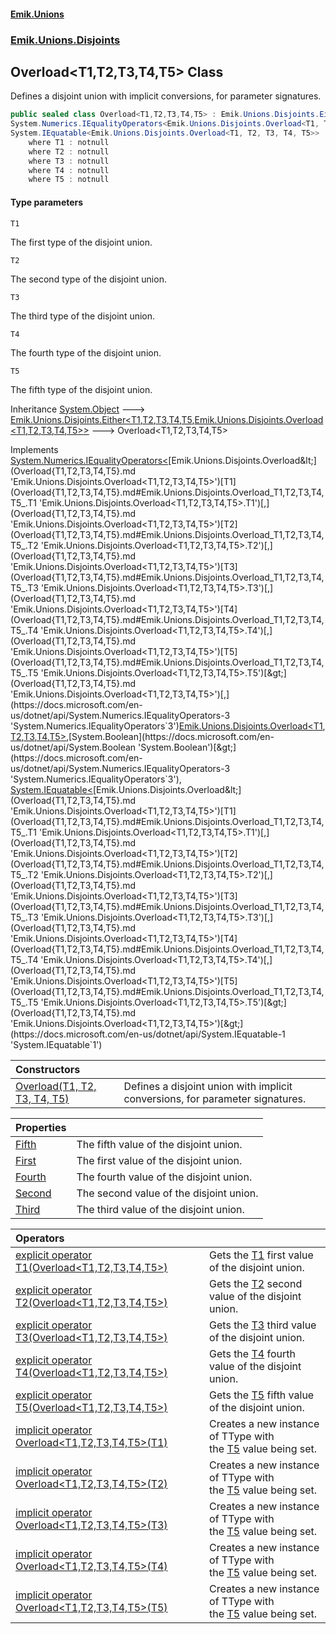 #### [Emik.Unions](index.md 'index')
### [Emik.Unions.Disjoints](Emik.Unions.Disjoints.md 'Emik.Unions.Disjoints')

## Overload<T1,T2,T3,T4,T5> Class

Defines a disjoint union with implicit conversions, for parameter signatures.

```csharp
public sealed class Overload<T1,T2,T3,T4,T5> : Emik.Unions.Disjoints.Either<T1, T2, T3, T4, T5, Emik.Unions.Disjoints.Overload<T1, T2, T3, T4, T5>>,
System.Numerics.IEqualityOperators<Emik.Unions.Disjoints.Overload<T1, T2, T3, T4, T5>, Emik.Unions.Disjoints.Overload<T1, T2, T3, T4, T5>, bool>,
System.IEquatable<Emik.Unions.Disjoints.Overload<T1, T2, T3, T4, T5>>
    where T1 : notnull
    where T2 : notnull
    where T3 : notnull
    where T4 : notnull
    where T5 : notnull
```
#### Type parameters

<a name='Emik.Unions.Disjoints.Overload_T1,T2,T3,T4,T5_.T1'></a>

`T1`

The first type of the disjoint union.

<a name='Emik.Unions.Disjoints.Overload_T1,T2,T3,T4,T5_.T2'></a>

`T2`

The second type of the disjoint union.

<a name='Emik.Unions.Disjoints.Overload_T1,T2,T3,T4,T5_.T3'></a>

`T3`

The third type of the disjoint union.

<a name='Emik.Unions.Disjoints.Overload_T1,T2,T3,T4,T5_.T4'></a>

`T4`

The fourth type of the disjoint union.

<a name='Emik.Unions.Disjoints.Overload_T1,T2,T3,T4,T5_.T5'></a>

`T5`

The fifth type of the disjoint union.

Inheritance [System.Object](https://docs.microsoft.com/en-us/dotnet/api/System.Object 'System.Object') &#129106; [Emik.Unions.Disjoints.Either&lt;](Either{T1,T2,T3,T4,T5,TType}.md 'Emik.Unions.Disjoints.Either<T1,T2,T3,T4,T5,TType>')[T1](Overload{T1,T2,T3,T4,T5}.md#Emik.Unions.Disjoints.Overload_T1,T2,T3,T4,T5_.T1 'Emik.Unions.Disjoints.Overload<T1,T2,T3,T4,T5>.T1')[,](Either{T1,T2,T3,T4,T5,TType}.md 'Emik.Unions.Disjoints.Either<T1,T2,T3,T4,T5,TType>')[T2](Overload{T1,T2,T3,T4,T5}.md#Emik.Unions.Disjoints.Overload_T1,T2,T3,T4,T5_.T2 'Emik.Unions.Disjoints.Overload<T1,T2,T3,T4,T5>.T2')[,](Either{T1,T2,T3,T4,T5,TType}.md 'Emik.Unions.Disjoints.Either<T1,T2,T3,T4,T5,TType>')[T3](Overload{T1,T2,T3,T4,T5}.md#Emik.Unions.Disjoints.Overload_T1,T2,T3,T4,T5_.T3 'Emik.Unions.Disjoints.Overload<T1,T2,T3,T4,T5>.T3')[,](Either{T1,T2,T3,T4,T5,TType}.md 'Emik.Unions.Disjoints.Either<T1,T2,T3,T4,T5,TType>')[T4](Overload{T1,T2,T3,T4,T5}.md#Emik.Unions.Disjoints.Overload_T1,T2,T3,T4,T5_.T4 'Emik.Unions.Disjoints.Overload<T1,T2,T3,T4,T5>.T4')[,](Either{T1,T2,T3,T4,T5,TType}.md 'Emik.Unions.Disjoints.Either<T1,T2,T3,T4,T5,TType>')[T5](Overload{T1,T2,T3,T4,T5}.md#Emik.Unions.Disjoints.Overload_T1,T2,T3,T4,T5_.T5 'Emik.Unions.Disjoints.Overload<T1,T2,T3,T4,T5>.T5')[,](Either{T1,T2,T3,T4,T5,TType}.md 'Emik.Unions.Disjoints.Either<T1,T2,T3,T4,T5,TType>')[Emik.Unions.Disjoints.Overload&lt;](Overload{T1,T2,T3,T4,T5}.md 'Emik.Unions.Disjoints.Overload<T1,T2,T3,T4,T5>')[T1](Overload{T1,T2,T3,T4,T5}.md#Emik.Unions.Disjoints.Overload_T1,T2,T3,T4,T5_.T1 'Emik.Unions.Disjoints.Overload<T1,T2,T3,T4,T5>.T1')[,](Overload{T1,T2,T3,T4,T5}.md 'Emik.Unions.Disjoints.Overload<T1,T2,T3,T4,T5>')[T2](Overload{T1,T2,T3,T4,T5}.md#Emik.Unions.Disjoints.Overload_T1,T2,T3,T4,T5_.T2 'Emik.Unions.Disjoints.Overload<T1,T2,T3,T4,T5>.T2')[,](Overload{T1,T2,T3,T4,T5}.md 'Emik.Unions.Disjoints.Overload<T1,T2,T3,T4,T5>')[T3](Overload{T1,T2,T3,T4,T5}.md#Emik.Unions.Disjoints.Overload_T1,T2,T3,T4,T5_.T3 'Emik.Unions.Disjoints.Overload<T1,T2,T3,T4,T5>.T3')[,](Overload{T1,T2,T3,T4,T5}.md 'Emik.Unions.Disjoints.Overload<T1,T2,T3,T4,T5>')[T4](Overload{T1,T2,T3,T4,T5}.md#Emik.Unions.Disjoints.Overload_T1,T2,T3,T4,T5_.T4 'Emik.Unions.Disjoints.Overload<T1,T2,T3,T4,T5>.T4')[,](Overload{T1,T2,T3,T4,T5}.md 'Emik.Unions.Disjoints.Overload<T1,T2,T3,T4,T5>')[T5](Overload{T1,T2,T3,T4,T5}.md#Emik.Unions.Disjoints.Overload_T1,T2,T3,T4,T5_.T5 'Emik.Unions.Disjoints.Overload<T1,T2,T3,T4,T5>.T5')[&gt;](Overload{T1,T2,T3,T4,T5}.md 'Emik.Unions.Disjoints.Overload<T1,T2,T3,T4,T5>')[&gt;](Either{T1,T2,T3,T4,T5,TType}.md 'Emik.Unions.Disjoints.Either<T1,T2,T3,T4,T5,TType>') &#129106; Overload<T1,T2,T3,T4,T5>

Implements [System.Numerics.IEqualityOperators&lt;](https://docs.microsoft.com/en-us/dotnet/api/System.Numerics.IEqualityOperators-3 'System.Numerics.IEqualityOperators`3')[Emik.Unions.Disjoints.Overload&lt;](Overload{T1,T2,T3,T4,T5}.md 'Emik.Unions.Disjoints.Overload<T1,T2,T3,T4,T5>')[T1](Overload{T1,T2,T3,T4,T5}.md#Emik.Unions.Disjoints.Overload_T1,T2,T3,T4,T5_.T1 'Emik.Unions.Disjoints.Overload<T1,T2,T3,T4,T5>.T1')[,](Overload{T1,T2,T3,T4,T5}.md 'Emik.Unions.Disjoints.Overload<T1,T2,T3,T4,T5>')[T2](Overload{T1,T2,T3,T4,T5}.md#Emik.Unions.Disjoints.Overload_T1,T2,T3,T4,T5_.T2 'Emik.Unions.Disjoints.Overload<T1,T2,T3,T4,T5>.T2')[,](Overload{T1,T2,T3,T4,T5}.md 'Emik.Unions.Disjoints.Overload<T1,T2,T3,T4,T5>')[T3](Overload{T1,T2,T3,T4,T5}.md#Emik.Unions.Disjoints.Overload_T1,T2,T3,T4,T5_.T3 'Emik.Unions.Disjoints.Overload<T1,T2,T3,T4,T5>.T3')[,](Overload{T1,T2,T3,T4,T5}.md 'Emik.Unions.Disjoints.Overload<T1,T2,T3,T4,T5>')[T4](Overload{T1,T2,T3,T4,T5}.md#Emik.Unions.Disjoints.Overload_T1,T2,T3,T4,T5_.T4 'Emik.Unions.Disjoints.Overload<T1,T2,T3,T4,T5>.T4')[,](Overload{T1,T2,T3,T4,T5}.md 'Emik.Unions.Disjoints.Overload<T1,T2,T3,T4,T5>')[T5](Overload{T1,T2,T3,T4,T5}.md#Emik.Unions.Disjoints.Overload_T1,T2,T3,T4,T5_.T5 'Emik.Unions.Disjoints.Overload<T1,T2,T3,T4,T5>.T5')[&gt;](Overload{T1,T2,T3,T4,T5}.md 'Emik.Unions.Disjoints.Overload<T1,T2,T3,T4,T5>')[,](https://docs.microsoft.com/en-us/dotnet/api/System.Numerics.IEqualityOperators-3 'System.Numerics.IEqualityOperators`3')[Emik.Unions.Disjoints.Overload&lt;](Overload{T1,T2,T3,T4,T5}.md 'Emik.Unions.Disjoints.Overload<T1,T2,T3,T4,T5>')[T1](Overload{T1,T2,T3,T4,T5}.md#Emik.Unions.Disjoints.Overload_T1,T2,T3,T4,T5_.T1 'Emik.Unions.Disjoints.Overload<T1,T2,T3,T4,T5>.T1')[,](Overload{T1,T2,T3,T4,T5}.md 'Emik.Unions.Disjoints.Overload<T1,T2,T3,T4,T5>')[T2](Overload{T1,T2,T3,T4,T5}.md#Emik.Unions.Disjoints.Overload_T1,T2,T3,T4,T5_.T2 'Emik.Unions.Disjoints.Overload<T1,T2,T3,T4,T5>.T2')[,](Overload{T1,T2,T3,T4,T5}.md 'Emik.Unions.Disjoints.Overload<T1,T2,T3,T4,T5>')[T3](Overload{T1,T2,T3,T4,T5}.md#Emik.Unions.Disjoints.Overload_T1,T2,T3,T4,T5_.T3 'Emik.Unions.Disjoints.Overload<T1,T2,T3,T4,T5>.T3')[,](Overload{T1,T2,T3,T4,T5}.md 'Emik.Unions.Disjoints.Overload<T1,T2,T3,T4,T5>')[T4](Overload{T1,T2,T3,T4,T5}.md#Emik.Unions.Disjoints.Overload_T1,T2,T3,T4,T5_.T4 'Emik.Unions.Disjoints.Overload<T1,T2,T3,T4,T5>.T4')[,](Overload{T1,T2,T3,T4,T5}.md 'Emik.Unions.Disjoints.Overload<T1,T2,T3,T4,T5>')[T5](Overload{T1,T2,T3,T4,T5}.md#Emik.Unions.Disjoints.Overload_T1,T2,T3,T4,T5_.T5 'Emik.Unions.Disjoints.Overload<T1,T2,T3,T4,T5>.T5')[&gt;](Overload{T1,T2,T3,T4,T5}.md 'Emik.Unions.Disjoints.Overload<T1,T2,T3,T4,T5>')[,](https://docs.microsoft.com/en-us/dotnet/api/System.Numerics.IEqualityOperators-3 'System.Numerics.IEqualityOperators`3')[System.Boolean](https://docs.microsoft.com/en-us/dotnet/api/System.Boolean 'System.Boolean')[&gt;](https://docs.microsoft.com/en-us/dotnet/api/System.Numerics.IEqualityOperators-3 'System.Numerics.IEqualityOperators`3'), [System.IEquatable&lt;](https://docs.microsoft.com/en-us/dotnet/api/System.IEquatable-1 'System.IEquatable`1')[Emik.Unions.Disjoints.Overload&lt;](Overload{T1,T2,T3,T4,T5}.md 'Emik.Unions.Disjoints.Overload<T1,T2,T3,T4,T5>')[T1](Overload{T1,T2,T3,T4,T5}.md#Emik.Unions.Disjoints.Overload_T1,T2,T3,T4,T5_.T1 'Emik.Unions.Disjoints.Overload<T1,T2,T3,T4,T5>.T1')[,](Overload{T1,T2,T3,T4,T5}.md 'Emik.Unions.Disjoints.Overload<T1,T2,T3,T4,T5>')[T2](Overload{T1,T2,T3,T4,T5}.md#Emik.Unions.Disjoints.Overload_T1,T2,T3,T4,T5_.T2 'Emik.Unions.Disjoints.Overload<T1,T2,T3,T4,T5>.T2')[,](Overload{T1,T2,T3,T4,T5}.md 'Emik.Unions.Disjoints.Overload<T1,T2,T3,T4,T5>')[T3](Overload{T1,T2,T3,T4,T5}.md#Emik.Unions.Disjoints.Overload_T1,T2,T3,T4,T5_.T3 'Emik.Unions.Disjoints.Overload<T1,T2,T3,T4,T5>.T3')[,](Overload{T1,T2,T3,T4,T5}.md 'Emik.Unions.Disjoints.Overload<T1,T2,T3,T4,T5>')[T4](Overload{T1,T2,T3,T4,T5}.md#Emik.Unions.Disjoints.Overload_T1,T2,T3,T4,T5_.T4 'Emik.Unions.Disjoints.Overload<T1,T2,T3,T4,T5>.T4')[,](Overload{T1,T2,T3,T4,T5}.md 'Emik.Unions.Disjoints.Overload<T1,T2,T3,T4,T5>')[T5](Overload{T1,T2,T3,T4,T5}.md#Emik.Unions.Disjoints.Overload_T1,T2,T3,T4,T5_.T5 'Emik.Unions.Disjoints.Overload<T1,T2,T3,T4,T5>.T5')[&gt;](Overload{T1,T2,T3,T4,T5}.md 'Emik.Unions.Disjoints.Overload<T1,T2,T3,T4,T5>')[&gt;](https://docs.microsoft.com/en-us/dotnet/api/System.IEquatable-1 'System.IEquatable`1')

| Constructors | |
| :--- | :--- |
| [Overload(T1, T2, T3, T4, T5)](Overload{T1,T2,T3,T4,T5}..ctor(T1,T2,T3,T4,T5).md 'Emik.Unions.Disjoints.Overload<T1,T2,T3,T4,T5>.Overload(T1, T2, T3, T4, T5)') | Defines a disjoint union with implicit conversions, for parameter signatures. |

| Properties | |
| :--- | :--- |
| [Fifth](Overload{T1,T2,T3,T4,T5}.Fifth.md 'Emik.Unions.Disjoints.Overload<T1,T2,T3,T4,T5>.Fifth') | The fifth value of the disjoint union. |
| [First](Overload{T1,T2,T3,T4,T5}.First.md 'Emik.Unions.Disjoints.Overload<T1,T2,T3,T4,T5>.First') | The first value of the disjoint union. |
| [Fourth](Overload{T1,T2,T3,T4,T5}.Fourth.md 'Emik.Unions.Disjoints.Overload<T1,T2,T3,T4,T5>.Fourth') | The fourth value of the disjoint union. |
| [Second](Overload{T1,T2,T3,T4,T5}.Second.md 'Emik.Unions.Disjoints.Overload<T1,T2,T3,T4,T5>.Second') | The second value of the disjoint union. |
| [Third](Overload{T1,T2,T3,T4,T5}.Third.md 'Emik.Unions.Disjoints.Overload<T1,T2,T3,T4,T5>.Third') | The third value of the disjoint union. |

| Operators | |
| :--- | :--- |
| [explicit operator T1(Overload&lt;T1,T2,T3,T4,T5&gt;)](Overload{T1,T2,T3,T4,T5}.T1(Overload{T1,T2,T3,T4,T5}).md 'Emik.Unions.Disjoints.Overload<T1,T2,T3,T4,T5>.op_Explicit T1(Emik.Unions.Disjoints.Overload<T1,T2,T3,T4,T5>)') | Gets the [T1](Overload{T1,T2,T3,T4,T5}.md#Emik.Unions.Disjoints.Overload_T1,T2,T3,T4,T5_.T1 'Emik.Unions.Disjoints.Overload<T1,T2,T3,T4,T5>.T1') first value of the disjoint union. |
| [explicit operator T2(Overload&lt;T1,T2,T3,T4,T5&gt;)](Overload{T1,T2,T3,T4,T5}.T2(Overload{T1,T2,T3,T4,T5}).md 'Emik.Unions.Disjoints.Overload<T1,T2,T3,T4,T5>.op_Explicit T2(Emik.Unions.Disjoints.Overload<T1,T2,T3,T4,T5>)') | Gets the [T2](Overload{T1,T2,T3,T4,T5}.md#Emik.Unions.Disjoints.Overload_T1,T2,T3,T4,T5_.T2 'Emik.Unions.Disjoints.Overload<T1,T2,T3,T4,T5>.T2') second value of the disjoint union. |
| [explicit operator T3(Overload&lt;T1,T2,T3,T4,T5&gt;)](Overload{T1,T2,T3,T4,T5}.T3(Overload{T1,T2,T3,T4,T5}).md 'Emik.Unions.Disjoints.Overload<T1,T2,T3,T4,T5>.op_Explicit T3(Emik.Unions.Disjoints.Overload<T1,T2,T3,T4,T5>)') | Gets the [T3](Overload{T1,T2,T3,T4,T5}.md#Emik.Unions.Disjoints.Overload_T1,T2,T3,T4,T5_.T3 'Emik.Unions.Disjoints.Overload<T1,T2,T3,T4,T5>.T3') third value of the disjoint union. |
| [explicit operator T4(Overload&lt;T1,T2,T3,T4,T5&gt;)](Overload{T1,T2,T3,T4,T5}.T4(Overload{T1,T2,T3,T4,T5}).md 'Emik.Unions.Disjoints.Overload<T1,T2,T3,T4,T5>.op_Explicit T4(Emik.Unions.Disjoints.Overload<T1,T2,T3,T4,T5>)') | Gets the [T4](Overload{T1,T2,T3,T4,T5}.md#Emik.Unions.Disjoints.Overload_T1,T2,T3,T4,T5_.T4 'Emik.Unions.Disjoints.Overload<T1,T2,T3,T4,T5>.T4') fourth value of the disjoint union. |
| [explicit operator T5(Overload&lt;T1,T2,T3,T4,T5&gt;)](Overload{T1,T2,T3,T4,T5}.T5(Overload{T1,T2,T3,T4,T5}).md 'Emik.Unions.Disjoints.Overload<T1,T2,T3,T4,T5>.op_Explicit T5(Emik.Unions.Disjoints.Overload<T1,T2,T3,T4,T5>)') | Gets the [T5](Overload{T1,T2,T3,T4,T5}.md#Emik.Unions.Disjoints.Overload_T1,T2,T3,T4,T5_.T5 'Emik.Unions.Disjoints.Overload<T1,T2,T3,T4,T5>.T5') fifth value of the disjoint union. |
| [implicit operator Overload&lt;T1,T2,T3,T4,T5&gt;(T1)](Overload{T1,T2,T3,T4,T5}.Overload(T1).md 'Emik.Unions.Disjoints.Overload<T1,T2,T3,T4,T5>.op_Implicit Emik.Unions.Disjoints.Overload<T1,T2,T3,T4,T5>(T1)') | Creates a new instance of TType with<br/>the [T5](Overload{T1,T2,T3,T4,T5}.md#Emik.Unions.Disjoints.Overload_T1,T2,T3,T4,T5_.T5 'Emik.Unions.Disjoints.Overload<T1,T2,T3,T4,T5>.T5') value being set. |
| [implicit operator Overload&lt;T1,T2,T3,T4,T5&gt;(T2)](Overload{T1,T2,T3,T4,T5}.Overload(T2).md 'Emik.Unions.Disjoints.Overload<T1,T2,T3,T4,T5>.op_Implicit Emik.Unions.Disjoints.Overload<T1,T2,T3,T4,T5>(T2)') | Creates a new instance of TType with<br/>the [T5](Overload{T1,T2,T3,T4,T5}.md#Emik.Unions.Disjoints.Overload_T1,T2,T3,T4,T5_.T5 'Emik.Unions.Disjoints.Overload<T1,T2,T3,T4,T5>.T5') value being set. |
| [implicit operator Overload&lt;T1,T2,T3,T4,T5&gt;(T3)](Overload{T1,T2,T3,T4,T5}.Overload(T3).md 'Emik.Unions.Disjoints.Overload<T1,T2,T3,T4,T5>.op_Implicit Emik.Unions.Disjoints.Overload<T1,T2,T3,T4,T5>(T3)') | Creates a new instance of TType with<br/>the [T5](Overload{T1,T2,T3,T4,T5}.md#Emik.Unions.Disjoints.Overload_T1,T2,T3,T4,T5_.T5 'Emik.Unions.Disjoints.Overload<T1,T2,T3,T4,T5>.T5') value being set. |
| [implicit operator Overload&lt;T1,T2,T3,T4,T5&gt;(T4)](Overload{T1,T2,T3,T4,T5}.Overload(T4).md 'Emik.Unions.Disjoints.Overload<T1,T2,T3,T4,T5>.op_Implicit Emik.Unions.Disjoints.Overload<T1,T2,T3,T4,T5>(T4)') | Creates a new instance of TType with<br/>the [T5](Overload{T1,T2,T3,T4,T5}.md#Emik.Unions.Disjoints.Overload_T1,T2,T3,T4,T5_.T5 'Emik.Unions.Disjoints.Overload<T1,T2,T3,T4,T5>.T5') value being set. |
| [implicit operator Overload&lt;T1,T2,T3,T4,T5&gt;(T5)](Overload{T1,T2,T3,T4,T5}.Overload(T5).md 'Emik.Unions.Disjoints.Overload<T1,T2,T3,T4,T5>.op_Implicit Emik.Unions.Disjoints.Overload<T1,T2,T3,T4,T5>(T5)') | Creates a new instance of TType with<br/>the [T5](Overload{T1,T2,T3,T4,T5}.md#Emik.Unions.Disjoints.Overload_T1,T2,T3,T4,T5_.T5 'Emik.Unions.Disjoints.Overload<T1,T2,T3,T4,T5>.T5') value being set. |

